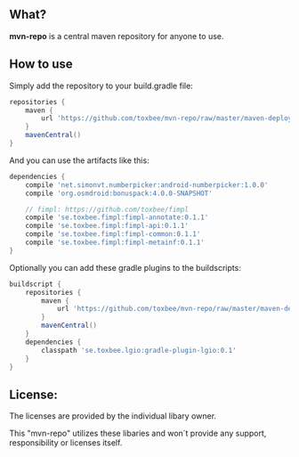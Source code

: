 ## What?

__mvn-repo__ is a central maven repository for anyone to use.

## How to use

Simply add the repository to your build.gradle file:
```groovy
repositories {
	maven {
		url 'https://github.com/toxbee/mvn-repo/raw/master/maven-deploy'
	}
	mavenCentral()
}
```

And you can use the artifacts like this:
```groovy
dependencies {
	compile 'net.simonvt.numberpicker:android-numberpicker:1.0.0'
	compile 'org.osmdroid:bonuspack:4.0.0-SNAPSHOT'

	// fimpl: https://github.com/toxbee/fimpl
	compile 'se.toxbee.fimpl:fimpl-annotate:0.1.1'
	compile 'se.toxbee.fimpl:fimpl-api:0.1.1'
	compile 'se.toxbee.fimpl:fimpl-common:0.1.1'
	compile 'se.toxbee.fimpl:fimpl-metainf:0.1.1'
}
```

Optionally you can add these gradle plugins to the buildscripts:
```groovy
buildscript {
	repositories {
		maven {
			url 'https://github.com/toxbee/mvn-repo/raw/master/maven-deploy'
		}
		mavenCentral()
	}
	dependencies {
		classpath 'se.toxbee.lgio:gradle-plugin-lgio:0.1'
	}
}
```

## License:
The licenses are provided by the individual libary owner.

This "mvn-repo" utilizes these libaries and won´t provide any support, responsibility or licenses itself.
